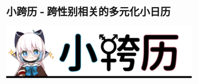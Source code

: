 # 小跨历 - 跨性别相关的多元化小日历

<!--Miki-Stickie LOGO-->
[![T-Calendar][LOGO]][Github]

<!--跳转地址（按顺序）-->
[LOGO]: ./data/LOGO.svg
[Github]: https://github.com/MikiLin-wiviw/T-Calendar
